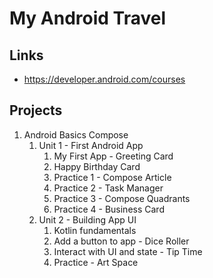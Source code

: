 # My Android Travel

## Links

- https://developer.android.com/courses

## Projects

1. Android Basics Compose
    1. Unit 1 - First Android App
        1. My First App - Greeting Card
        2. Happy Birthday Card
        3. Practice 1 - Compose Article
        4. Practice 2 - Task Manager
        5. Practice 3 - Compose Quadrants
        6. Practice 4 - Business Card
    2. Unit 2 - Building App UI
        1. Kotlin fundamentals
        2. Add a button to app - Dice Roller
        3. Interact with UI and state - Tip Time
        4. Practice - Art Space
